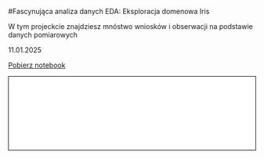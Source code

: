 #Fascynująca analiza  danych EDA: Eksploracja domenowa Iris

W tym projeckcie znajdziesz mnóstwo wniosków i obserwacji na podstawie danych pomiarowych

11.01.2025

<a href="25__zadanie_domowe__modul_4_1 - Witek.ipynb" class="md_button md_button--primary">Pobierz notebook</a>
<iframe
    id="content"
    src="25__zadanie_domowe__modul_4_1 - Witek.html"
    width="100%"
    style="border:1px solid black;overflow:hidden;"
></iframe>
<script>
function resizeIframeToFitContent(iframe) {
    // Poprawione obliczanie scrollHeight
    iframe.style.height = iframe.contentWindow.document.documentElement.scrollHeight + 50 + "px";
    iframe.contentDocument.body.style["overflow"] = 'hidden';
}

window.addEventListener('load', function() {
    var iframe = document.getElementById('content');
    resizeIframeToFitContent(iframe);
});

window.addEventListener('resize', function() {
    var iframe = document.getElementById('content');
    resizeIframeToFitContent(iframe);
});
</script>
